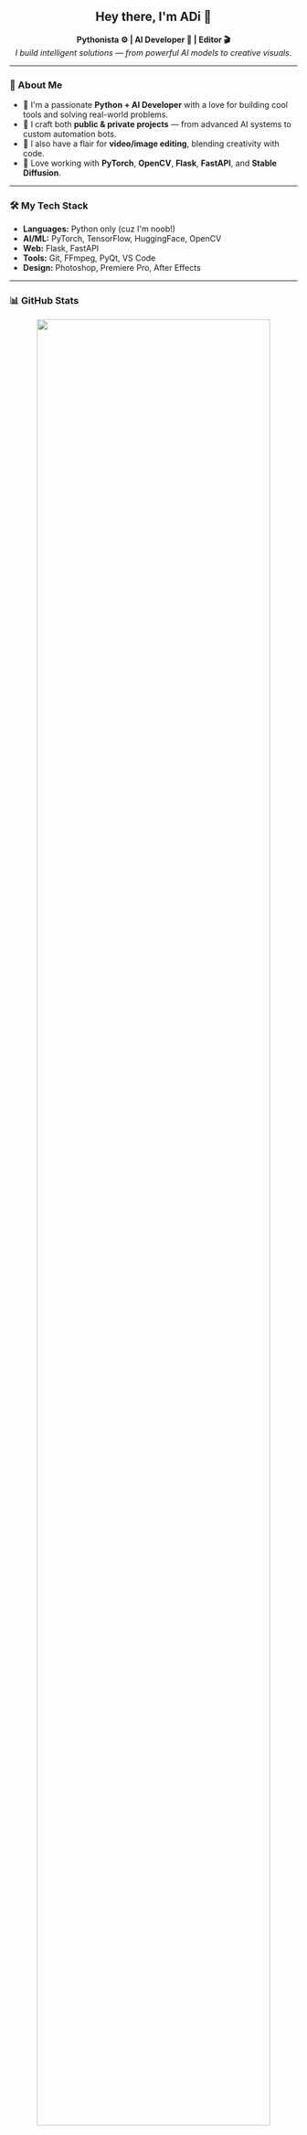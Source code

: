 <h2 align="center">Hey there, I'm ADi 👋</h2>

<p align="center">
  <b>Pythonista ⚙ | AI Developer 🤖 | Editor 🎬</b><br>
  <i>I build intelligent solutions — from powerful AI models to creative visuals.</i>
</p>

---

### 🧠 About Me

- 🔹 I'm a passionate **Python + AI Developer** with a love for building cool tools and solving real-world problems.
- 🔹 I craft both **public & private projects** — from advanced AI systems to custom automation bots.
- 🔹 I also have a flair for **video/image editing**, blending creativity with code.
- 🔹 Love working with **PyTorch**, **OpenCV**, **Flask**, **FastAPI**, and **Stable Diffusion**.

---

### 🛠️ My Tech Stack

- **Languages:** Python only (cuz I'm noob!)
- **AI/ML:** PyTorch, TensorFlow, HuggingFace, OpenCV
- **Web:** Flask, FastAPI
- **Tools:** Git, FFmpeg, PyQt, VS Code
- **Design:** Photoshop, Premiere Pro, After Effects

---

### 📊 GitHub Stats

<p align="center">
  <img src="https://github-profile-summary-cards.vercel.app/api/cards/profile-details?username=ADiBariya&theme=tokyonight" width="90%" />
</p>

<p align="center">
  <img src="https://github-profile-summary-cards.vercel.app/api/cards/repos-per-language?username=ADiBariya&theme=tokyonight" width="45%" />
  <img src="https://github-profile-summary-cards.vercel.app/api/cards/stats?username=ADiBariya&theme=tokyonight" width="45%" />
</p>

### 📍 Profile Visits

<p align="center">
  <a href="https://github.com/ADiBariya">
    <img src="https://komarev.com/ghpvc/?username=ADiBariya&label=Profile+Views&color=ff69b4&style=for-the-badge" alt="Real Profile Views" />
  </a>
</p>

### 🔗 Let's Connect

- 💼 Check out my work here on GitHub  
- 🧠 Always building, always learning!
